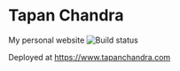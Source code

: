 # Tapan Chandra

My personal website ![Build status](https://travis-ci.org/tapanchandra/tapanchandra-pages.svg?branch=master) 

Deployed at https://www.tapanchandra.com